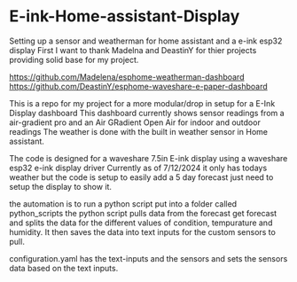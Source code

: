 # E-ink-Home-assistant-Display
Setting up a sensor and weatherman for home assistant and a e-ink esp32 display
First I want to thank Madelna and DeastinY for thier projects providing solid base for my project.

https://github.com/Madelena/esphome-weatherman-dashboard
https://github.com/DeastinY/esphome-waveshare-e-paper-dashboard

This is a repo for my project for a more modular/drop in setup for a E-Ink Display dashboard
This dashboard currently shows sensor readings from a air-gradient pro and an Air GRadient Open Air for indoor and outdoor readings
The weather is done with the built in weather sensor in Home assistant.

The code is designed for a waveshare 7.5in E-ink display using a waveshare esp32 e-ink display driver
Currently as of 7/12/2024 it only has todays weather but the code is setup to easily add a 5 day forecast just need to setup the display to show it.

the automation is to run a python script put into a folder called python_scripts
the python script pulls data from the forecast get forecast and splits the data for the different values of condition, tempurature and humidity.
It then saves the data into text inputs for the custom sensors to pull.

configuration.yaml has the text-inputs and the sensors and sets the sensors data based on the text inputs.
